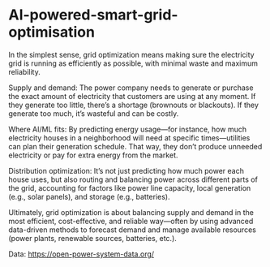 # AI-powered-smart-grid-optimisation

In the simplest sense, grid optimization means making sure the electricity grid is running as efficiently as possible, with minimal waste and maximum reliability.

Supply and demand: The power company needs to generate or purchase the exact amount of electricity that customers are using at any moment. If they generate too little, there’s a shortage (brownouts or blackouts). If they generate too much, it’s wasteful and can be costly.

Where AI/ML fits: By predicting energy usage—for instance, how much electricity houses in a neighborhood will need at specific times—utilities can plan their generation schedule. That way, they don’t produce unneeded electricity or pay for extra energy from the market.

Distribution optimization: It’s not just predicting how much power each house uses, but also routing and balancing power across different parts of the grid, accounting for factors like power line capacity, local generation (e.g., solar panels), and storage (e.g., batteries).

Ultimately, grid optimization is about balancing supply and demand in the most efficient, cost-effective, and reliable way—often by using advanced data-driven methods to forecast demand and manage available resources (power plants, renewable sources, batteries, etc.).

Data: https://open-power-system-data.org/
